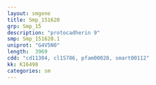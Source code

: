 ```yaml
---
layout: smgene
title: Smp_151620
grp: Smp_15
description: "protocadherin 9"
smp: Smp_151620.1
uniprot: "G4V5N0"
length:  3969
cdd: "cd11304, cl15786, pfam00028, smart00112"
kk: K16498
categories: sm
---
```

